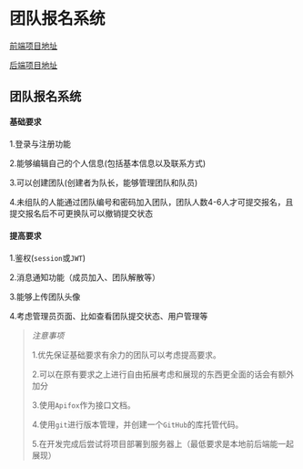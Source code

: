 # 团队报名系统

[前端项目地址](https://github.com/HerveyB3B4/TeamRegistrationSystem-Front)

[后端项目地址](https://github.com/Penryn/TeamRegistrationSystem-Back)

## 团队报名系统

#### 基础要求

1.登录与注册功能

2.能够编辑自己的个人信息(包括基本信息以及联系方式)

3.可以创建团队(创建者为队长，能够管理团队和队员)

4.未组队的人能通过团队编号和密码加入团队，团队人数4-6人才可提交报名，且提交报名后不可更换队可以撤销提交状态

#### 提高要求

1.鉴权(`session`或`JWT`)

2.消息通知功能（成员加入、团队解散等）

3.能够上传团队头像

4.考虑管理员页面、比如查看团队提交状态、用户管理等

>  *注意事项*
>
> 1.优先保证基础要求有余力的团队可以考虑提高要求。
>
> 2.可以在原有要求之上进行自由拓展考虑和展现的东西更全面的话会有额外加分
>
> 3.使用`Apifox`作为接口文档。
>
> 4.使用`git`进行版本管理，并创建一个`GitHub`的库托管代码。
>
> 5.在开发完成后尝试将项目部署到服务器上（最低要求是本地前后端能一起展现）